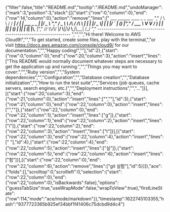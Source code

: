 {"filter":false,"title":"README.md","tooltip":"/README.md","undoManager":{"mark":3,"position":3,"stack":[[{"start":{"row":0,"column":0},"end":{"row":14,"column":0},"action":"remove","lines":["         ___        ______     ____ _                 _  ___  ","        / \\ \\      / / ___|   / ___| | ___  _   _  __| |/ _ \\ ","       / _ \\ \\ /\\ / /\\___ \\  | |   | |/ _ \\| | | |/ _` | (_) |","      / ___ \\ V  V /  ___) | | |___| | (_) | |_| | (_| |\\__, |","     /_/   \\_\\_/\\_/  |____/   \\____|_|\\___/ \\__,_|\\__,_|  /_/ "," ----------------------------------------------------------------- ","","","Hi there! Welcome to AWS Cloud9!","","To get started, create some files, play with the terminal,","or visit https://docs.aws.amazon.com/console/cloud9/ for our documentation.","","Happy coding!",""],"id":2},{"start":{"row":0,"column":0},"end":{"row":20,"column":3},"action":"insert","lines":["This README would normally document whatever steps are necessary to get the application up and running.","","Things you may want to cover:","","Ruby version","","System dependencies","","Configuration","","Database creation","","Database initialization","","How to run the test suite","","Services (job queues, cache servers, search engines, etc.)","","Deployment instructions","","..."]}],[{"start":{"row":20,"column":3},"end":{"row":21,"column":0},"action":"insert","lines":["",""],"id":3},{"start":{"row":21,"column":0},"end":{"row":22,"column":0},"action":"insert","lines":["",""]},{"start":{"row":22,"column":0},"end":{"row":22,"column":1},"action":"insert","lines":["g"]},{"start":{"row":22,"column":1},"end":{"row":22,"column":2},"action":"insert","lines":["i"]},{"start":{"row":22,"column":2},"end":{"row":22,"column":3},"action":"insert","lines":["t"]}],[{"start":{"row":22,"column":3},"end":{"row":22,"column":4},"action":"insert","lines":[" "],"id":4},{"start":{"row":22,"column":4},"end":{"row":22,"column":5},"action":"insert","lines":["실"]},{"start":{"row":22,"column":5},"end":{"row":22,"column":6},"action":"insert","lines":["험"]}],[{"start":{"row":22,"column":0},"end":{"row":22,"column":6},"action":"remove","lines":["git 실험"],"id":5}]]},"ace":{"folds":[],"scrolltop":0,"scrollleft":0,"selection":{"start":{"row":22,"column":0},"end":{"row":22,"column":0},"isBackwards":false},"options":{"guessTabSize":true,"useWrapMode":false,"wrapToView":true},"firstLineState":{"row":114,"mode":"ace/mode/markdown"}},"timestamp":1622745103355,"hash":"9377723365b925ef34bbf1f41406c75dcbd9d4c4"}
